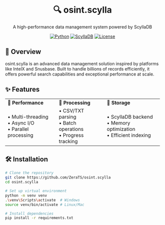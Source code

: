 <div align="center">

# 🔍 osint.scylla

A high-performance data management system powered by ScyllaDB

[![Python](https://img.shields.io/badge/Python-3.8%2B-blue.svg)](https://www.python.org/downloads/)
[![ScyllaDB](https://img.shields.io/badge/ScyllaDB-5.1-orange.svg)](https://www.scylladb.com/)
[![License](https://img.shields.io/badge/License-MIT-green.svg)](LICENSE)

</div>

## 🎯 Overview

osint.scylla is an advanced data management solution inspired by platforms like IntelX and Snusbase. Built to handle billions of records efficiently, it offers powerful search capabilities and exceptional performance at scale.

## ✨ Features

<table>
  <tr>
    <td>🚀 <b>Performance</b></td>
    <td>🔄 <b>Processing</b></td>
    <td>💾 <b>Storage</b></td>
  </tr>
  <tr>
    <td>
      • Multi-threading<br/>
      • Async I/O<br/>
      • Parallel processing
    </td>
    <td>
      • CSV/TXT parsing<br/>
      • Batch operations<br/>
      • Progress tracking
    </td>
    <td>
      • ScyllaDB backend<br/>
      • Memory optimization<br/>
      • Efficient indexing
    </td>
  </tr>
</table>

## 🛠️ Installation

```bash
# Clone the repository
git clone https://github.com/ZeraTS/osint.scylla
cd osint.scylla

# Set up virtual environment
python -m venv venv
.\venv\Scripts\activate  # Windows
source venv/bin/activate # Linux/Mac

# Install dependencies
pip install -r requirements.txt
